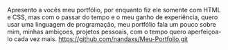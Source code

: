Apresento a vocês meu portfólio, por enquanto fiz ele somente com HTML e CSS, mas com o passar do tempo e o meu ganho de experiência, 
quero usar uma linguagem de programação, meu portfólio fala um pouco sobre mim, minhas ambiçoes, projetos pessoais, com o tempo quero aperfeiçoa-lo cada vez mais.
https://github.com/nandaxs/Meu-Portfolio.git
